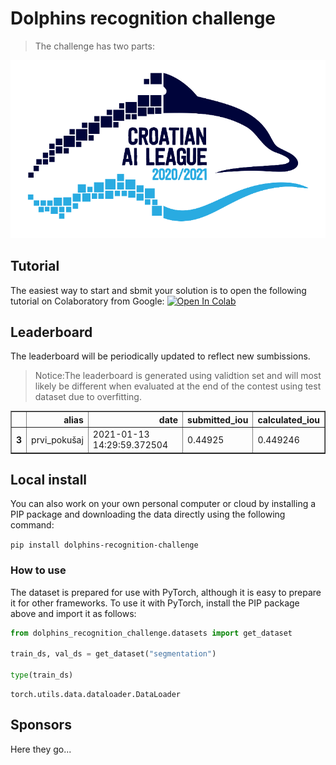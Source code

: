 # Dolphins recognition challenge
> The challenge has two parts:


!["Croatian AI League"](notebooks/images/AILeague_logo-800x452.png)

## Tutorial

The easiest way to start and sbmit your solution is to open the following tutorial on Colaboratory from Google: [![Open In Colab](https://colab.research.google.com/assets/colab-badge.svg)](https://colab.research.google.com/github/cro-ai-league/dolphins-recognition-challenge/blob/master/notebooks/00_tutorial/DolphinsTutorial.ipynb)

## Leaderboard

The leaderboard will be periodically updated to reflect new sumbissions.
> Notice:The leaderboard is generated using validtion set and will most likely be different when evaluated at the end of the contest using test dataset due to overfitting.




<div>
<style scoped>
    .dataframe tbody tr th:only-of-type {
        vertical-align: middle;
    }

    .dataframe tbody tr th {
        vertical-align: top;
    }

    .dataframe thead th {
        text-align: right;
    }
</style>
<table border="1" class="dataframe">
  <thead>
    <tr style="text-align: right;">
      <th></th>
      <th>alias</th>
      <th>date</th>
      <th>submitted_iou</th>
      <th>calculated_iou</th>
    </tr>
  </thead>
  <tbody>
    <tr>
      <th>3</th>
      <td>prvi_pokušaj</td>
      <td>2021-01-13 14:29:59.372504</td>
      <td>0.44925</td>
      <td>0.449246</td>
    </tr>
  </tbody>
</table>
</div>



## Local install

You can also work on your own personal computer or cloud by installing a PIP package and downloading the data directly using the following command:

`pip install dolphins-recognition-challenge`

### How to use

The dataset is prepared for use with PyTorch, although it is easy to prepare it for other frameworks. To use it with PyTorch, install the PIP package above and import it as follows:

```python
from dolphins_recognition_challenge.datasets import get_dataset

train_ds, val_ds = get_dataset("segmentation")

type(train_ds)
```




    torch.utils.data.dataloader.DataLoader



## Sponsors

Here they go...

